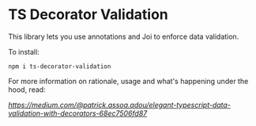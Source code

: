 # TS Decorator Validation
This library lets you use annotations and Joi to enforce data validation.



To install:
  ```
  npm i ts-decorator-validation
  ```

For more information on rationale, usage and what's happening under the hood, read:

*https://medium.com/@patrick.assoa.adou/elegant-typescript-data-validation-with-decorators-68ec7506fd87*



